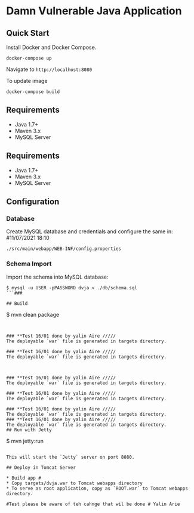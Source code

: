 # Damn Vulnerable Java Application

## Quick Start

Install Docker and Docker Compose.

```
docker-compose up
```
Navigate to `http://localhost:8080`

To update image

```
docker-compose build
```

## Requirements

* Java 1.7+
* Maven 3.x
* MySQL Server
## Requirements

* Java 1.7+
* Maven 3.x
* MySQL Server
## Configuration

### Database

Create MySQL database and credentials and configure the same in: #11/07/2021 18:10

```
./src/main/webapp/WEB-INF/config.properties
```

### Schema Import

Import the schema into MySQL database:

```
$ mysql -u USER -pPASSWORD dvja < ./db/schema.sql
```###

## Build

```
$ mvn clean package
```


### **Test 16/01 done by yalin Aire /////
The deployable `war` file is generated in targets directory.

### **Test 16/01 done by yalin Aire /////
The deployable `war` file is generated in targets directory.



### **Test 16/01 done by yalin Aire /////
The deployable `war` file is generated in targets directory.

### **Test 16/01 done by yalin Aire /////
The deployable `war` file is generated in targets directory.

### **Test 16/01 done by yalin Aire /////
The deployable `war` file is generated in targets directory.
### **Test 16/01 done by yalin Aire /////
The deployable `war` file is generated in targets directory.
## Run with Jetty

```
$ mvn jetty:run
```

This will start the `Jetty` server on port 8080.

## Deploy in Tomcat Server

* Build app #
* Copy targets/dvja.war to Tomcat webapps directory
* To serve as root application, copy as `ROOT.war` to Tomcat webapps directory.

#Test please be aware of teh cahnge that wil be done # Yalin Arie 

